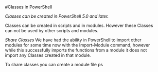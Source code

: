 #Classes in PowerShell


*Classes can be created in PowerShell 5.0 and later.*

Classes can be created in scripts and in modules. However these Classes can not be used by
other scripts and modules.

*Share Classes*
We have had the ability in PowerShell to import other modules for some time now with the 
Import-Module command, however while this successfully imports the functions from a 
module it does not import any Classes created in that module.

To share classes you can create a module file ps
